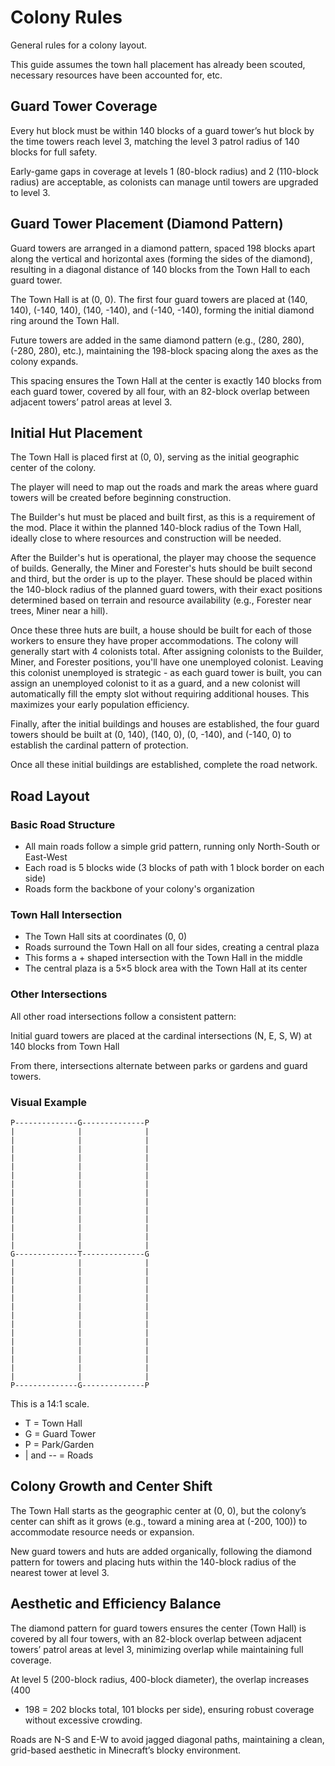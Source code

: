 # Colony Rules

General rules for a colony layout.

This guide assumes the town hall placement has already been scouted, necessary
resources have been accounted for, etc.

## Guard Tower Coverage

Every hut block must be within 140 blocks of a guard tower’s hut block by the
time towers reach level 3, matching the level 3 patrol radius of 140 blocks
for full safety.

Early-game gaps in coverage at levels 1 (80-block radius) and 2 (110-block
radius) are acceptable, as colonists can manage until towers are upgraded to
level 3.

## Guard Tower Placement (Diamond Pattern)

Guard towers are arranged in a diamond pattern, spaced 198 blocks apart along
the vertical and horizontal axes (forming the sides of the diamond), resulting
in a diagonal distance of 140 blocks from the Town Hall to each guard tower.

The Town Hall is at (0, 0). The first four guard towers are placed at (140,
140), (-140, 140), (140, -140), and (-140, -140), forming the initial diamond
ring around the Town Hall.

Future towers are added in the same diamond pattern (e.g., (280, 280), (-280,
280), etc.), maintaining the 198-block spacing along the axes as the colony
expands.

This spacing ensures the Town Hall at the center is exactly 140 blocks from
each guard tower, covered by all four, with an 82-block overlap between
adjacent towers’ patrol areas at level 3.

## Initial Hut Placement

The Town Hall is placed first at (0, 0), serving as the initial geographic
center of the colony.

The player will need to map out the roads and mark the areas where guard
towers will be created before beginning construction.

The Builder's hut must be placed and built first, as this is a requirement of
the mod. Place it within the planned 140-block radius of the Town Hall, ideally
close to where resources and construction will be needed.

After the Builder's hut is operational, the player may choose the sequence of
builds.  Generally, the Miner and Forester's huts should be built second and
third, but the order is up to the player. These should be placed within the
140-block radius of the planned guard towers, with their exact positions
determined based on terrain and resource availability (e.g., Forester near
trees, Miner near a hill).

Once these three huts are built, a house should be built for each of those
workers to ensure they have proper accommodations. The colony will generally start
with 4 colonists total. After assigning colonists to the Builder, Miner, and Forester
positions, you'll have one unemployed colonist. Leaving this colonist unemployed
is strategic - as each guard tower is built, you can assign an unemployed colonist
to it as a guard, and a new colonist will automatically fill the empty slot without
requiring additional houses. This maximizes your early population efficiency.

Finally, after the initial buildings and houses are established, the four
guard towers should be built at (0, 140), (140, 0), (0, -140), and (-140, 0)
to establish the cardinal pattern of protection.

Once all these initial buildings are established, complete the road network.

## Road Layout

### Basic Road Structure

- All main roads follow a simple grid pattern, running only North-South or East-West
- Each road is 5 blocks wide (3 blocks of path with 1 block border on each side)
- Roads form the backbone of your colony's organization

### Town Hall Intersection

- The Town Hall sits at coordinates (0, 0)
- Roads surround the Town Hall on all four sides, creating a central plaza
- This forms a + shaped intersection with the Town Hall in the middle
- The central plaza is a 5×5 block area with the Town Hall at its center

### Other Intersections

All other road intersections follow a consistent pattern:

Initial guard towers are placed at the cardinal intersections (N, E, S, W) at
140 blocks from Town Hall

From there, intersections alternate between parks or gardens and guard towers.

### Visual Example

```
P--------------G--------------P
|              |              |
|              |              |
|              |              |
|              |              |
|              |              |
|              |              |
|              |              |
|              |              |
|              |              |
|              |              |
|              |              |
|              |              |
|              |              |
|              |              |
G--------------T--------------G
|              |              |
|              |              |
|              |              |
|              |              |
|              |              |
|              |              |
|              |              |
|              |              |
|              |              |
|              |              |
|              |              |
|              |              |
|              |              |
|              |              |
P--------------G--------------P
```

This is a 14:1 scale.

- T = Town Hall
- G = Guard Tower
- P = Park/Garden
- | and -- = Roads

## Colony Growth and Center Shift

The Town Hall starts as the geographic center at (0, 0), but the colony’s
center can shift as it grows (e.g., toward a mining area at (-200, 100)) to
accommodate resource needs or expansion.

New guard towers and huts are added organically, following the diamond pattern
for towers and placing huts within the 140-block radius of the nearest tower
at level 3.

## Aesthetic and Efficiency Balance

The diamond pattern for guard towers ensures the center (Town Hall) is covered
by all four towers, with an 82-block overlap between adjacent towers’ patrol
areas at level 3, minimizing overlap while maintaining full coverage.

At level 5 (200-block radius, 400-block diameter), the overlap increases (400
- 198 = 202 blocks total, 101 blocks per side), ensuring robust coverage
without excessive crowding.

Roads are N-S and E-W to avoid jagged diagonal paths, maintaining a clean,
grid-based aesthetic in Minecraft’s blocky environment.
